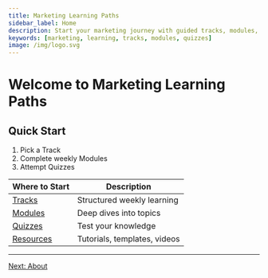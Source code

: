 ```yaml
---
title: Marketing Learning Paths
sidebar_label: Home
description: Start your marketing journey with guided tracks, modules, and quizzes.
keywords: [marketing, learning, tracks, modules, quizzes]
image: /img/logo.svg
---
```


# Welcome to Marketing Learning Paths

## Quick Start
1. Pick a Track
2. Complete weekly Modules
3. Attempt Quizzes

| Where to Start | Description |
|---|---|
| [Tracks](../tracks/beginner-week1.md) | Structured weekly learning |
| [Modules](../modules/foundations/intro-to-marketing.md) | Deep dives into topics |
| [Quizzes](../quizzes/week1-quiz.md) | Test your knowledge |
| [Resources](../resources/videos.md) | Tutorials, templates, videos |

---

[Next: About](about.md)
